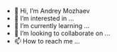 - 👋 Hi, I’m Andrey Mozhaev
- 👀 I’m interested in ...
- 🌱 I’m currently learning ...
- 💞️ I’m looking to collaborate on ...
- 📫 How to reach me ...

<!---
Hr0mi/Hr0mi is a ✨ special ✨ repository because its `README.md` (this file) appears on your GitHub profile.
You can click the Preview link to take a look at your changes.
--->
